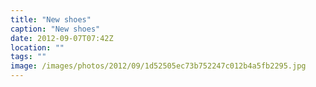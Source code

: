 ```yaml
---
title: "New shoes"
caption: "New shoes"
date: 2012-09-07T07:42Z
location: ""
tags: ""
image: /images/photos/2012/09/1d52505ec73b752247c012b4a5fb2295.jpg
---
```

